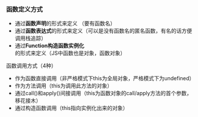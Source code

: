 ### 函数定义方式
- 通过**函数声明**的形式来定义 （要有函数名）
- 通过**函数表达式**的形式来定义（可以是没有函数名的匿名函数，有名的话方便调用栈追踪）
- 通过**Function构造函数实例化**的形式来定义（JS中函数也是对象，函数对象）

函数调用方式（4种）
- 作为函数直接调用（非严格模式下this为全局对象，严格模式下为undefined）
- 作为方法调用（this为调用此方法的对象）
- 通过call()和apply()间接调用（this为函数对象的call/apply方法的首个参数，移花接木）
- 通过构造函数调用（this指向实例化出来的对象）
